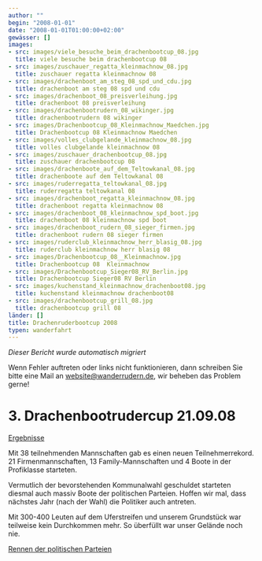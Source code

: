 ```yaml
---
author: ""
begin: "2008-01-01"
date: "2008-01-01T01:00:00+02:00"
gewässer: []
images:
- src: images/viele_besuche_beim_drachenbootcup_08.jpg
  title: viele besuche beim drachenbootcup 08
- src: images/zuschauer_regatta_kleinmachnow_08.jpg
  title: zuschauer regatta kleinmachnow 08
- src: images/drachenboot_am_steg_08_spd_und_cdu.jpg
  title: drachenboot am steg 08 spd und cdu
- src: images/drachenboot_08_preisverleihung.jpg
  title: drachenboot 08 preisverleihung
- src: images/drachenbootrudern_08_wikinger.jpg
  title: drachenbootrudern 08 wikinger
- src: images/Drachenbootcup_08_Kleinmachnow_Maedchen.jpg
  title: Drachenbootcup 08 Kleinmachnow Maedchen
- src: images/volles_clubgelande_kleinmachnow_08.jpg
  title: volles clubgelande kleinmachnow 08
- src: images/zuschauer_drachenbootcup_08.jpg
  title: zuschauer drachenbootcup 08
- src: images/drachenboote_auf_dem_Teltowkanal_08.jpg
  title: drachenboote auf dem Teltowkanal 08
- src: images/ruderregatta_teltowkanal_08.jpg
  title: ruderregatta teltowkanal 08
- src: images/drachenboot_regatta_kleinmachnow_08.jpg
  title: drachenboot regatta kleinmachnow 08
- src: images/drachenboot_08_kleinmachnow_spd_boot.jpg
  title: drachenboot 08 kleinmachnow spd boot
- src: images/drachenboot_rudern_08_sieger_firmen.jpg
  title: drachenboot rudern 08 sieger firmen
- src: images/ruderclub_kleinmachnow_herr_blasig_08.jpg
  title: ruderclub kleinmachnow herr blasig 08
- src: images/Drachenbootcup_08__Kleinmachnow.jpg
  title: Drachenbootcup 08  Kleinmachnow
- src: images/Drachenbootcup_Sieger08_RV_Berlin.jpg
  title: Drachenbootcup Sieger08 RV Berlin
- src: images/kuchenstand_kleinmachnow_drachenboot08.jpg
  title: kuchenstand kleinmachnow drachenboot08
- src: images/drachenbootcup_grill_08.jpg
  title: drachenbootcup grill 08
länder: []
title: Drachenruderbootcup 2008
typen: wanderfahrt
---
```



*Dieser Bericht wurde automatisch migriert*

Wenn Fehler auftreten oder links nicht funktionieren, dann schreiben Sie bitte eine Mail an website@wanderrudern.de, wir beheben das Problem gerne!



# 3. Drachenbootrudercup 21.09.08


[Ergebnisse](/berichte/2008/drachenbootcup_ergebnisse_08)

Mit 38 teilnehmenden Mannschaften gab es einen neuen Teilnehmerrekord. 21 Firmenmannschaften, 13 Family-Mannschaften und 4 Boote in der Profiklasse starteten.

Vermutlich der bevorstehenden Kommunalwahl geschuldet starteten diesmal auch massiv Boote der politischen Parteien. Hoffen wir mal, dass nächstes Jahr (nach der Wahl) die Politiker auch antreten.

Mit 300-400 Leuten auf dem Uferstreifen und unserem Grundstück war teilweise kein Durchkommen mehr. So überfüllt war unser Gelände noch nie.

[Rennen der politischen Parteien](/berichte/2008/parteien_regatta_08)
